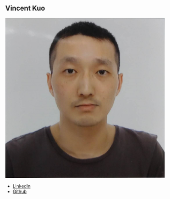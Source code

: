 Vincent Kuo
------------

![](photos/vincent-kuo.png)

* [LinkedIn](https://www.linkedin.com/in/ching-chen-vincent-kuo-77111a61/)
* [Github](https://github.com/chingchenkuo)